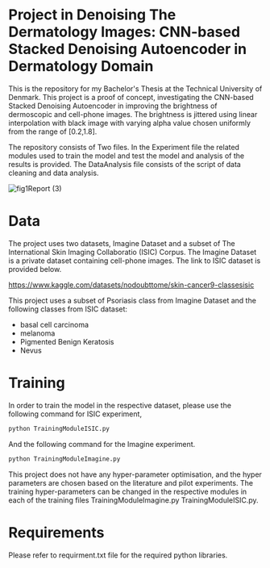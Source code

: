 # Project in Denoising The Dermatology Images: CNN-based Stacked Denoising Autoencoder in Dermatology Domain

This is the repository for my Bachelor's Thesis at the Technical University of Denmark. This project is a proof of concept, investigating the CNN-based Stacked Denoising Autoencoder in improving the brightness of dermoscopic and cell-phone images. The brightness is jittered using linear interpolation with black image with varying alpha value chosen uniformly from the range of [0.2,1.8].<br />

The repository consists of Two files. In the Experiment file the related modules used to train the model and test the model and analysis of the results is provided. The DataAnalysis file consists of the script of data cleaning and data analysis.<br />

![fig1Report (3)](https://user-images.githubusercontent.com/59656248/182412954-139de1fd-f1a6-4193-9a77-e0e3665de308.jpg)


# Data

The project uses two datasets, Imagine Dataset and a subset of The International Skin Imaging Collaboratio (ISIC) Corpus. The Imagine Dataset is a private dataset containing cell-phone images. The link to ISIC dataset is provided below.  

https://www.kaggle.com/datasets/nodoubttome/skin-cancer9-classesisic

This project uses a subset of Psoriasis class from Imagine Dataset and the following classes from ISIC dataset:<br />
* basal cell carcinoma<br />
* melanoma<br />
* Pigmented Benign Keratosis<br />
* Nevus<br />

# Training

In order to train the model in the respective dataset, please use the following command for ISIC experiment,

```python
python TrainingModuleISIC.py 
```
And the following command for the Imagine experiment.
```python
python TrainingModuleImagine.py 
```

This project does not have any hyper-parameter optimisation, and the hyper parameters are chosen based on the literature and pilot experiments. The training hyper-parameters can be changed in the respective modules in each of the training files TrainingModuleImagine.py TrainingModuleISIC.py.<br />

# Requirements
Please refer to requirment.txt file for the required python libraries.
